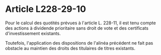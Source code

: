 # Article L228-29-10

Pour le calcul des quotités prévues à l'article L. 228-11, il est tenu compte des actions à dividende prioritaire sans droit de vote et des certificats d'investissement existants.

Toutefois, l'application des dispositions de l'alinéa précédent ne fait pas obstacle au maintien des droits des titulaires de titres existants.
